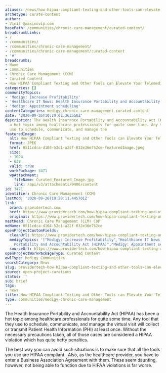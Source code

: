 ```yaml
---
aliases: /news/how-hipaa-compliant-texting-and-other-tools-can-elevate-your-telemedicine-practice
archetype: curate-content
author:
- Vinit @maxinovip.com
basePath: /communities/chronic-care-management/curated-content/
breadcrumbLinks:
- /
- /communities/
- /communities/chronic-care-management/
- /communities/chronic-care-management/curated-content
- '#'
breadcrumbs:
- Home
- Communities
- Chronic Care Management (CCM)
- Curated Content
- How HIPAA Compliant Texting and Other Tools can Elevate Your Telemedicine Practice
categories: []
communityTopics:
- 'Medigy: Increase Profitability'
- 'Healthcare IT News: Health Insurance Portability and Accountability Act (HIPAA)'
- 'Medigy: Appointment scheduling'
contentCategories: medigy-chronic-care-management-curated-content
date: '2020-09-26T10:20:02.362550Z'
description: The Health Insurance Portability and Accountability Act (HIPAA) has been
  a hot topic among healthcare professionals for quite some time. Any tool that they
  use to schedule, communicate, and manage the
featuredImage:
  alt: How HIPAA Compliant Texting and Other Tools can Elevate Your Telemedicine Practice
  format: JPEG
  href: 0511cdca-d104-52c1-a22f-032e36e762ce-featuredImage.jpeg
  size:
  - 1024
  - 638
  valid: true
  workPackage: 3471
  wpAttachment:
    fileName: Curated_Featured_Image.jpg
    link: /api/v3/attachments/9406/content
id: 3471
identifier: Chronic Care Management (CCM)
lastMod: '2020-09-26T10:20:11.445701Z'
link:
  brand: providertech.com
  href: https://www.providertech.com/how-hipaa-compliant-texting-and-other-tools-can-elevate-your-telemedicine-practice/
  original: https://www.providertech.com/how-hipaa-compliant-texting-and-other-tools-can-elevate-your-telemedicine-practice/
mastHead: Chronic Care Management (CCM) CoP
mdName: 0511cdca-d104-52c1-a22f-032e36e762ce
openProjectCustomFields:
  cleanUrl: https://www.providertech.com/how-hipaa-compliant-texting-and-other-tools-can-elevate-your-telemedicine-practice/
  medigyTopics: '["Medigy: Increase Profitability","Healthcare IT News: Health Insurance
    Portability and Accountability Act (HIPAA)","Medigy: Appointment scheduling"]'
  sourceUrl: https://www.providertech.com/how-hipaa-compliant-texting-and-other-tools-can-elevate-your-telemedicine-practice/
openProjectWorkPackageType: Curated Content
owlType: Medigy Communities
searchCategory: News
slug: providertech-how-hipaa-compliant-texting-and-other-tools-can-elevate-your-telemedicine-practice
source: open-project-curations
status: ''
sub: brief
tags:
- news
title: How HIPAA Compliant Texting and Other Tools can Elevate Your Telemedicine Practice
type: communities/medigy-chronic-care-management
---
```


<p>The Health Insurance Portability and Accountability Act (HIPAA)&nbsp;has been a hot topic among healthcare professionals for quite some time. Any tool that they use to schedule, communicate, and manage the virtual visit will collect or transmit Patient Health Information (PHI) at least once. Without the necessary precautions taken, all of those cases are considered a&nbsp;HIPAA violation&nbsp;which has quite hefty penalties.&nbsp;</p><p>The best way you can avoid such situations is to make sure that all the tools you use are HIPAA compliant.&nbsp; Also, as the healthcare provider, you have to enter a Business Association Agreement with them. These seem daunting, however, not being able to function due to HIPAA violations is far worse.&nbsp;</p>